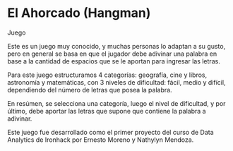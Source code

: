 # El Ahorcado (Hangman)
Juego

Este es un juego muy conocido, y muchas personas lo adaptan a su gusto, pero en general se basa en que el jugador debe adivinar una palabra en base a la cantidad de espacios que se le aportan para ingresar las letras.

Para este juego estructuramos 4 categorías: geografía, cine y libros, astronomía y matemáticas, con 3 niveles de dificultad: fácil, medio y difícil, dependiendo del número de letras que posea la palabra.

En resúmen, se selecciona una categoría, luego el nivel de dificultad, y por último, debe aportar las letras que supone que contiene la palabra a adivinar.




Este juego fue desarrollado como el primer proyecto del curso de Data Analytics de Ironhack por Ernesto Moreno y Nathylyn Mendoza.
